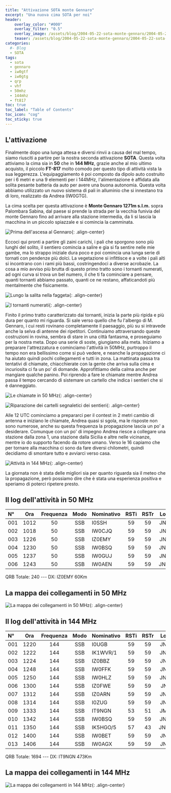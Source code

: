 ```yaml
---
title: "Attivazione SOTA monte Gennaro"
excerpt: "Una nuova cima SOTA per noi"
header: 
    overlay_color: "#000"
    overlay_filter: "0.5"
    overlay_image: /assets/blog/2004-05-22-sota-monte-gennaro/2004-05-22-sota-monte-gennaro-teaser.jpg
    teaser: /assets/blog/2004-05-22-sota-monte-gennaro/2004-05-22-sota-monte-gennaro-teaser.jpg
categories:
  #- Blog
  - SOTA
tags:
  - sota
  - gennaro
  - iw0gtf
  - iw0gtg
  - qrp
  - vhf
  - 50mhz
  - 144mhz
  - ft817
toc: true
toc_label: "Table of Contents"
toc_icon: "cog"
toc_sticky: true
---
```


## L'attivazione

Finalmente dopo una lunga attesa e diversi rinvii a causa del mal tempo, siamo riusciti a partire per la nostra seconda attivazione **SOTA**. Questa volta attiviamo la cima sia in **50** che in **144 MHz**, grazie anche al mio ultimo acquisto, il piccolo **FT-817** molto comodo per questo tipo di attività vista la sua leggerezza. L'equipaggiamento è poi composto da dipolo auto costruito per i 6 metri e una 9 elementi per i 144MHz, l'alimentazione è affidata alla solita pesante batteria da auto per avere una buona autonomia. Questa volta abbiamo utilizzato un nuovo sistema di pali in alluminio che si innestano tra di loro, realizzato da Andrea (IW0GTG).

La cima scelta per questa attivazione è **Monte Gennaro 1271m s.l.m.** sopra Palombara Sabina, dal paese si prende la strada per la vecchia funivia del monte Gennaro fino ad arrivare alla stazione intermedia, da li si lascia la macchina in un piccolo spiazzale e si comincia la camminata.

![Prima dell'ascesa al Gennaro](/assets/blog/2004-05-22-sota-monte-gennaro/2004-05-22-sota-monte-gennaro-01.jpg){: .align-center}

Eccoci qui pronti a partire gli zaini carichi, i pali che sporgono sono più lunghi del solito, il sentiero comincia a salire e gia si fa sentire nelle mie gambe, ma lo strappo iniziale dura poco e poi comincia una lunga serie di tornati con pendenze più dolci. La vegetazione si infittisce e a volte i pali alti si incontrano con i rami più bassi, costringendoci a diverse acrobazie. La cosa a mio avviso più brutta di questo primo tratto sono i tornanti numerati, ad ogni curva si trova un bel numero, il che ti fa cominciare a pensare, quanti tornanti abbiamo passato, quanti ce ne restano, affaticandoti più mentalmente che fisicamente.

![Lungo la salita nella faggeta](/assets/blog/2004-05-22-sota-monte-gennaro/2004-05-22-sota-monte-gennaro-02.jpg){: .align-center}

![I tornanti numerati](/assets/blog/2004-05-22-sota-monte-gennaro/2004-05-22-sota-monte-gennaro-03.jpg){: .align-center}

Finito il primo tratto caratterizzato dai tornanti, inizia la parte più ripida e più dura per quanto mi riguarda. Si sale verso quello che fu l'albergo di M. Gennaro, i cui resti rovinano completamente il paesaggio, più su si intravede anche la selva di antenne dei ripetitori. Continuiamo attraversando queste costruzioni in rovina, sembra di stare in una città fantasma, e proseguiamo per la nostra meta. Dopo una serie di soste, giungiamo alla meta.
Iniziamo a preparare l'attrezzatura e cominciamo l'attività in 50MHz, purtroppo il tempo non era bellissimo come si può vedere, e neanche la propagazione ci ha aiutato quindi pochi collegamenti e tutti in zona. La mattinata passa tra tentativi di chiamate, chiacchierate con la gente che arriva sulla cima e incuriosita ci fa un po' di domande. Approfittiamo della calma anche per mangiare qualche panino. Poi riprendo a fare le chiamate mentre Andrea passa il tempo cercando di sistemare un cartello che indica i sentieri che si è danneggiato.

![Le chiamate in 50 MHz](/assets/blog/2004-05-22-sota-monte-gennaro/2004-05-22-sota-monte-gennaro-04.jpg){: .align-center}

![Riparazione dei cartelli segnaletici dei sentieri](/assets/blog/2004-05-22-sota-monte-gennaro/2004-05-22-sota-monte-gennaro-05.jpg){: .align-center}

Alle 12 UTC cominciamo a prepararci per il contest in 2 metri cambio di antenna e iniziano le chiamate, Andrea quasi si sgola, ma le risposte non sono numerose, anche su questa frequenza la propagazione lascia un po' a desiderare. Comunque con un po' di impegno Andrea riesce a collegare una stazione dalla zona 1, una stazione dalla Sicilia e altre nelle vicinanze, mentre io do supporto facendo da rotore umano.
Verso le 16 capiamo che per tornare alla macchina ci sono da fare diversi chilometri, quindi decidiamo di smontare tutto e avviarci verso casa.

![Attività in 144 MHz](/assets/blog/2004-05-22-sota-monte-gennaro/2004-05-22-sota-monte-gennaro-06.jpg){: .align-center}

La giornata non è stata delle migliori sia per quanto riguarda sia il meteo che la propagazione, però possiamo dire che è stata una esperienza positiva e speriamo di poterci ripetere presto.

## Il log dell'attività in 50 MHz

|N°|Ora|Frequenza|Modo|Nominativo|RSTi|RSTr|Locator|QRB|
|:---|:---:|:---:|:---:|:---|:---:|:---:|:---:|---:|
|001|1012|50|SSB|I0SSH|59|59|JN61FV|37|
|002|1018|50|SSB|IW0CJQ|59|59|JN61FT|42|
|003|1226|50|SSB|IZ0EMY|59|59|JN61KL|60|
|004|1230|50|SSB|IW0BSQ|59|59|JN61GV|31|
|005|1237|50|SSB|IW0GUJ|59|59|JN62FD|37|
|006|1243|50|SSB|IW0AEN|59|59|JN61GU|33|

QRB Totale: 240 --- DX: IZ0EMY 60Km

## La mappa dei collegamenti in 50 MHz

![La mappa dei collegamenti in 50 MHz](/assets/blog/2004-05-22-sota-monte-gennaro/2004-05-22-sota-monte-gennaro-07.jpg){: .align-center}

## Il log dell'attività in 144 MHz

|N°|Ora|Frequenza|Modo|Nominativo|RSTi|RSTr|Locator|QRB|
|:---|:---:|:---:|:---:|:---|:---:|:---:|:---:|---:|
|001|1220|144|SSB|I0UGB|59|59|JN62B0|90|
|002|1222|144|SSB|IK1WVR/1|59|59|JN44VC|341|
|003|1224|144|SSB|IZ0BBZ|59|59|JN62IW|103|
|004|1248|144|SSB|IW0FFK|59|59|JN61FS|44|
|005|1250|144|SSB|IW0HLZ|59|59|JN61GV|31|
|006|1300|144|SSB|IZ0FWE|59|59|JN62IQ|75|
|007|1312|144|SSB|IZ0ARN|59|59|JN61FU|39|
|008|1314|144|SSB|I0ZUG|59|59|JN62ES|93|
|009|1333|144|SSB|IT9NGN|53|51|JM78PE|473|
|010|1342|144|SSB|IW0BSQ|59|59|JN61GV|31|
|011|1350|144|SSB|IK5HGO/5|57|43|JN53GW|286|
|012|1400|144|SSB|IW0BET|59|59|JN61FS|44|
|013|1406|144|SSB|IW0AGX|59|59|JN61FS|44|

QRB Totale: 1694 --- DX: IT9NGN 473Km

## La mappa dei collegamenti in 144 MHz

![La mappa dei collegamenti in 144 MHz](/assets/blog/2004-05-22-sota-monte-gennaro/2004-05-22-sota-monte-gennaro-08.jpg){: .align-center}
